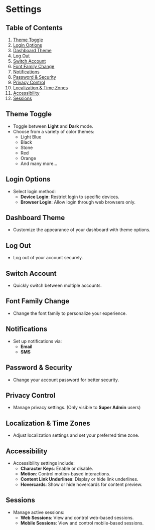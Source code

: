 # Settings

## Table of Contents

1. [Theme Toggle](#theme-toggle)
2. [Login Options](#login-options)
3. [Dashboard Theme](#dashboard-theme)
4. [Log Out](#log-out)
5. [Switch Account](#switch-account)
6. [Font Family Change](#font-family-change)
7. [Notifications](#notifications)
8. [Password & Security](#password-security)
9. [Privacy Control](#privacy-control)
10. [Localization & Time Zones](#localization-time-zones)
11. [Accessibility](#accessibility)
12. [Sessions](#sessions)

## Theme Toggle

- Toggle between **Light** and **Dark** mode.
- Choose from a variety of color themes:
  - Light Blue
  - Black
  - Stone
  - Red
  - Orange
  - And many more...

## Login Options

- Select login method:
  - **Device Login**: Restrict login to specific devices.
  - **Browser Login**: Allow login through web browsers only.

## Dashboard Theme

- Customize the appearance of your dashboard with theme options.

## Log Out

- Log out of your account securely.

## Switch Account

- Quickly switch between multiple accounts.

## Font Family Change

- Change the font family to personalize your experience.

## Notifications

- Set up notifications via:
  - **Email**
  - **SMS**

## Password & Security

- Change your account password for better security.

## Privacy Control

- Manage privacy settings. (Only visible to **Super Admin** users)

## Localization & Time Zones

- Adjust localization settings and set your preferred time zone.

## Accessibility

- Accessibility settings include:
  - **Character Keys**: Enable or disable.
  - **Motion**: Control motion-based interactions.
  - **Content Link Underlines**: Display or hide link underlines.
  - **Hovercards**: Show or hide hovercards for content preview.

## Sessions

- Manage active sessions:
  - **Web Sessions**: View and control web-based sessions.
  - **Mobile Sessions**: View and control mobile-based sessions.
